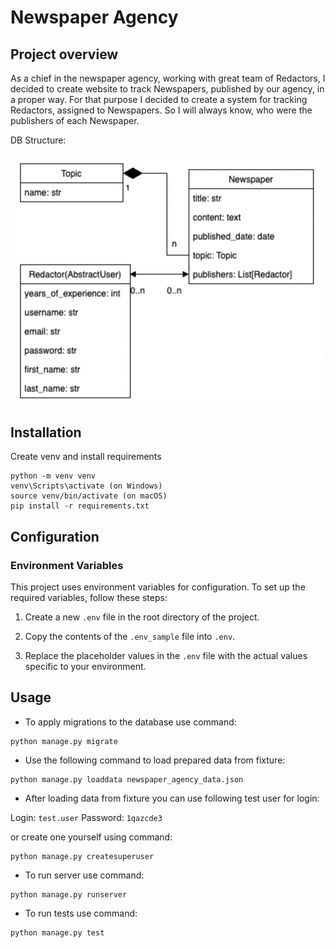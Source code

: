 # Newspaper Agency

## Project overview

As a chief in the newspaper agency, working with great team of Redactors, I decided to create website to track 
Newspapers, published by our agency, in a proper way.
For that purpose I decided to create a system for tracking Redactors, assigned to Newspapers.
So I will always know, who were the publishers of each Newspaper.

DB Structure:

![database structure](static/assets/img/db_structure.png)

## Installation

Create venv and install requirements
```
python -m venv venv
venv\Scripts\activate (on Windows)
source venv/bin/activate (on macOS)
pip install -r requirements.txt
```

## Configuration

### Environment Variables

This project uses environment variables for configuration. To set up the required variables, follow these steps:

1. Create a new `.env` file in the root directory of the project.

2. Copy the contents of the `.env_sample` file into `.env`.

3. Replace the placeholder values in the `.env` file with the actual values specific to your environment.


## Usage

- To apply migrations to the database use command:
```
python manage.py migrate
```
- Use the following command to load prepared data from fixture:
```
python manage.py loaddata newspaper_agency_data.json
```
- After loading data from fixture you can use following test user for login:

Login: `test.user`
Password: `1qazcde3`

or create one yourself using command:

```
python manage.py createsuperuser
```

- To run server use command:
```
python manage.py runserver
```
- To run tests use command:
```
python manage.py test
```


